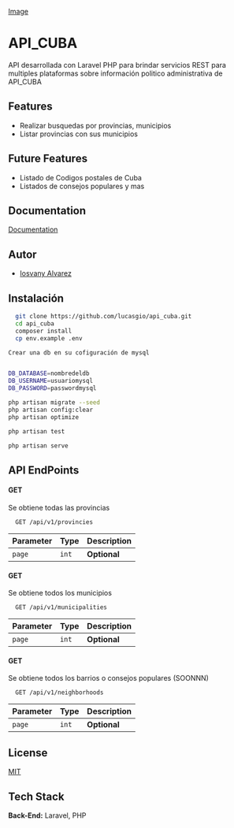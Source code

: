 
[Image](https://res.cloudinary.com/dr9shic8v/image/upload/v1648743995/https-appcuba-herokuapp-com_hdtuss.png)

# API_CUBA

API desarrollada con Laravel PHP para brindar servicios REST para multiples plataformas sobre información politico administrativa de API_CUBA




## Features

- Realizar busquedas por provincias, municipios
- Listar provincias con sus municipios


## Future Features
- Listado de Codigos postales de Cuba
- Listados de consejos populares y mas


## Documentation

[Documentation](http://appcuba.herokuapp.com/docs/)


## Autor

- [Iosvany Alvarez](https://www.github.com/lucasgio)


## Instalación


```bash
  git clone https://github.com/lucasgio/api_cuba.git
  cd api_cuba
  composer install 
  cp env.example .env
```

```bash
Crear una db en su cofiguración de mysql


DB_DATABASE=nombredeldb
DB_USERNAME=usuariomysql
DB_PASSWORD=passwordmysql

```

```bash
php artisan migrate --seed
php artisan config:clear
php artisan optimize

php artisan test
```

```bash
php artisan serve
```

## API EndPoints

#### GET
Se obtiene todas las provincias

```http
  GET /api/v1/provincies
```

| Parameter | Type     | Description                |
| :-------- | :------- | :------------------------- |
| `page` | `int` | **Optional** |

#### GET
Se obtiene todos los municipios

```http
  GET /api/v1/municipalities
```

| Parameter | Type     | Description                       |
| :-------- | :------- | :-------------------------------- |
| `page`      | `int` | **Optional** |

#### GET
Se obtiene todos los barrios o consejos populares (SOONNN)

```http
  GET /api/v1/neighborhoods
```

| Parameter | Type     | Description                       |
| :-------- | :------- | :-------------------------------- |
| `page`      | `int` | **Optional** |







## License

[MIT](https://choosealicense.com/licenses/mit/)


## Tech Stack

**Back-End:** Laravel, PHP



